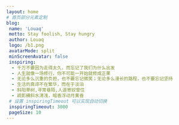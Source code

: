 ```yaml
---
layout: home
# 首页部分元素定制
blog:
 name: 'Louaq'
 motto: Stay foolish, Stay hungry
 author: Louaq
 logo: /b1.png
 avatarMode: split
 minScreenAvatar: false
 inspiring:
  - 千万不要因为走得太久，而忘记了我们为什么出发
  - 人生就像一场修行，你不可能一开始就修成正果
  - 无论多么沉重的负担，也不要忘记微笑；无论多么漫长的路程，也不要忘记坚持
  - 生活的真谛不在繁华，而在于淡泊
  - 斜阳草树,寻常巷陌,人道寄奴曾住
  - 疏影横斜水清浅，暗香浮动月黄昏 
 # 设置 inspiringTimeout 可以实现自动切换
 inspiringTimeout: 3000
 pageSize: 10
---
```






